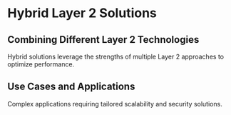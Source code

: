 # Hybrid Layer 2 Solutions

## Combining Different Layer 2 Technologies
Hybrid solutions leverage the strengths of multiple Layer 2 approaches to optimize performance.

## Use Cases and Applications
Complex applications requiring tailored scalability and security solutions.
